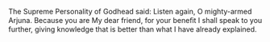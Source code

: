 The Supreme Personality of Godhead said: Listen again, O mighty-armed Arjuna. Because you are My dear friend, for your beneﬁt I shall speak to you further, giving knowledge that is better than what I have already explained.